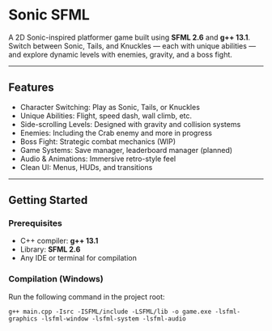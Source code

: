 # Sonic SFML

A 2D Sonic-inspired platformer game built using **SFML 2.6** and **g++ 13.1**.  
Switch between Sonic, Tails, and Knuckles — each with unique abilities — and explore dynamic levels with enemies, gravity, and a boss fight.

---

## Features

- Character Switching: Play as Sonic, Tails, or Knuckles
- Unique Abilities: Flight, speed dash, wall climb, etc.
- Side-scrolling Levels: Designed with gravity and collision systems
- Enemies: Including the Crab enemy and more in progress
- Boss Fight: Strategic combat mechanics (WIP)
- Game Systems: Save manager, leaderboard manager (planned)
- Audio & Animations: Immersive retro-style feel
- Clean UI: Menus, HUDs, and transitions

---

## Getting Started

### Prerequisites
- C++ compiler: **g++ 13.1**
- Library: **SFML 2.6**
- Any IDE or terminal for compilation

### Compilation (Windows)

Run the following command in the project root:

```compile command
g++ main.cpp -Isrc -ISFML/include -LSFML/lib -o game.exe -lsfml-graphics -lsfml-window -lsfml-system -lsfml-audio
